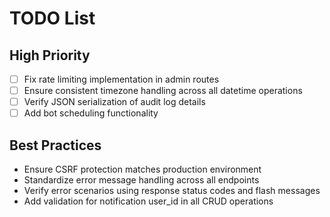 # TODO List
## High Priority
- [ ] Fix rate limiting implementation in admin routes
- [ ] Ensure consistent timezone handling across all datetime operations
- [ ] Verify JSON serialization of audit log details
- [ ] Add bot scheduling functionality

## Best Practices
- Ensure CSRF protection matches production environment
- Standardize error message handling across all endpoints
- Verify error scenarios using response status codes and flash messages
- Add validation for notification user_id in all CRUD operations

